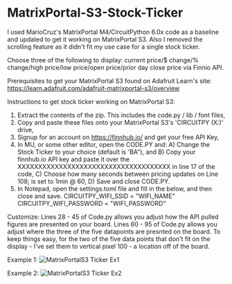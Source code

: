 # MatrixPortal-S3-Stock-Ticker

I used MarioCruz's MatrixPortal M4/CircuitPython 6.0x code as a baseline and updated to get it working on MatrixPortal S3. Also I removed the scrolling feature as it didn't fit my use case for a single stock ticker. 

Choose three of the following to display: current price/$ change/% change/high price/low price/open price/prior day close price via Finnio API. 

Prerequisites to get your MatrixPortal S3 found on Adafruit Learn's site: https://learn.adafruit.com/adafruit-matrixportal-s3/overview

Instructions to get stock ticker working on MatrixPortal S3:

1) Extract the contents of the zip. This includes the code.py / lib / font files,
2) Copy and paste these files onto your MatrixPortal S3's 'CIRCUITPY (X:)' drive,
3) Signup for an account on https://finnhub.io/ and get your free API Key,
4) In MU, or some other editor, open the CODE.PY and:
   A) Change the Stock Ticker to your choice (default is 'BA"), and
   B) Copy your finnhub.io API key and paste it over the XXXXXXXXXXXXXXXXXXXXXXXXXXXXXXXXXXXXX in line 17 of the code,
   C) Choose how many seconds between pricing updates on Line 108; is set to 1min @ 60,
   D) Save and close CODE.PY.
6) In Notepad, open the settings.toml file and fill in the below, and then close and save.
   CIRCUITPY_WIFI_SSID = "WIFI_NAME"
   CIRCUITPY_WIFI_PASSWORD = "WIFI_PASSWORD"

Customize:
Lines 28 - 45 of Code.py allows you adjust how the API pulled figures are presented on your board.
Lines 60 - 95 of Code.py allows you adjust where the three of the five datapoints are presnted on the board. To keep things easy, for the two of the five data points that don't fit on the display - I've set them to vertical pixel 100 - a location off of the board.
  

Example 1:
![MatrixPortalS3 Ticker Ex1](https://github.com/user-attachments/assets/fea9fcbf-823d-41c3-b4c4-6420c2a6bb0e)

Example 2:
![MatrixPortalS3 Ticker Ex2](https://github.com/user-attachments/assets/aeb2fe75-f86b-4d49-84c1-8944ecde4b31)


